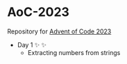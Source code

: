# AoC-2023
Repository for [Advent of Code 2023](https://adventofcode.com/2023)

- Day 1 :sparkles: :sparkles:
  - Extracting numbers from strings
